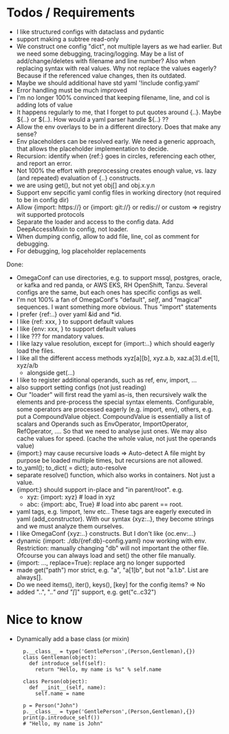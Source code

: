 # Todos / Requirements

- I like structured configs with dataclass and pydantic
- support making a subtree read-only
- We construct one config "dict", not multiple layers as we had earlier. But we need
  some debugging, tracing/logging. May be a list of add/change/deletes with filename
  and line number? Also when replacing syntax with real values. Why not replace the
  values eagerly? Because if the referenced value changes, then its outdated.
- Maybe we should additional have std yaml '!include config.yaml'
- Error handling must be much improved
- I'm no longer 100% convinced that keeping filename, line, and col is adding lots of value
- It happens regularly to me, that I forget to put quotes around {..}.
  Maybe ${..} or $(..). How would a yaml parser handle ${..} ??
- Allow the env overlays to be in a different directory. Does that make any sense?
- Env placeholders can be resolved early. We need a generic approach, that allows
  the placeholder implementation to decide.
- Recursion: identify when {ref:} goes in circles, referencing each other, and
  report an error.
- Not 100% the effort with preprocessing creates enough value, vs. lazy (and repeated)
  evaluation of {..} constructs.
- we are using get(), but not yet obj[] and obj.x.y.n
- Support env sepcific yaml config files in working directory (not required to be in config dir)
- Allow {import: https://} or {import: git://} or redis:// or custom => registry wit supported protocols
- Separate the loader and access to the config data. Add DeepAccessMixin to config, not loader.
- When dumping config, allow to add file, line, col as comment for debugging.
- For debugging, log placeholder replacements

Done:

- OmegaConf can use directories, e.g. to support mssql, postgres, oracle, or
  kafka and red panda, or AWS EKS, RH OpenShift, Tanzu. Several configs are the same,
  but each ones has specific configs as well.
- I'm not 100% a fan of OmegaConf's "default", _self_, and "magical" sequences. I want
  something more obvious. Thus "import" statements
- I prefer {ref:..} over yaml &id and \*id.
- I like {ref: xxx, <default>} to support default values
- I like {env: xxx, <default>} to support default values
- I like ??? for mandatory values.
- I like lazy value resolution, except for {import:..} which should eagerly load
  the files.
- I like all the different access methods xyz[a][b], xyz.a.b, xaz.a[3].d.e[1], xyz/a/b
  - alongside get(...)
- I like to register additional operands, such as ref, env, import, ...
- also support setting configs (not just reading)
- Our "loader" will first read the yaml as-is, then recursively walk the elements
  and pre-process the special syntax elements.
  Configurable, some operators are processed eagerly (e.g. import, env), others,
  e.g. put a CompoundValue object. CompoundValue is essentially a list of scalars and
  Operands such as EnvOperator, ImportOperator, RefOperator, .... So that we need
  to analyse just ones. We may also cache values for speed. (cache the whole value,
  not just the operands value)
- {import:} may cause recursive loads => Auto-detect
  A file might by purpose be loaded multiple times, but recursions are not allowed.
- to_yaml(); to_dict(<type> = dict); auto-resolve
- separate resolve() function, which also works in containers. Not just a value.
- {import:} should support in-place and "in parent/root". e.g.
  - xyz: {import: xyz} # load in xyz
  - abc: {import: abc, True} # load into abc parent == root.
- yaml tags, e.g. !import, !env etc.. These tags are eagerly executed in yaml (add_constructor).
  With our syntax {xyz:..}, they become strings and we must analyze them ourselves.
- I like OmegaConf {xyz:..} constructs. But I don't like {oc.env:...}
- dynamic {import: ./db/{ref:db}-config.yaml} now working with env. Restriction: manually
  changing "db" will not important the other file. Ofcourse you can always load and set()
  the other file manually.
- {import: ..., replace=True}: replace arg no longer supported
- made get("path") mor strict, e.g. "a", "a[1]b", but not "a.1.b". List are always[].
- Do we need items(), iter(), keys(), [key] for the config items? => No
- added "..", ".*." and "[*]" support, e.g. get("c..c32")

# Nice to know

- Dynamically add a base class (or mixin)

  ```
    p.__class__ = type('GentlePerson',(Person,Gentleman),{})
    class Gentleman(object):
      def introduce_self(self):
        return "Hello, my name is %s" % self.name

    class Person(object):
      def __init__(self, name):
        self.name = name

    p = Person("John")
    p.__class__ = type('GentlePerson',(Person,Gentleman),{})
    print(p.introduce_self())
    # "Hello, my name is John"
  ```
